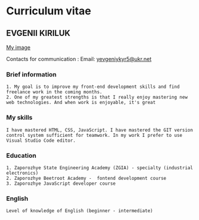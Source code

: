 #      Curriculum vitae  

## EVGENII KIRILUK

[My image](https://avatars.githubusercontent.com/u/63052351?s=400&u=2739c590c633e7568476933c964047a383af8c26&v=4)

Contacts for communication
:    Email\: yevgeniykyr5@ukr.net

### Brief information
```
1. My goal is to improve my front-end development skills and find freelance work in the coming months. 
2. One of my greatest strengths is that I really enjoy mastering new web technologies. And when work is enjoyable, it's great 
```
### My skills 
```
I have mastered HTML, CSS, JavaScript. I have mastered the GIT version control system sufficient for teamwork. In my work I prefer to use Visual Studio Code editor.
```
###  Education
```
1. Zaporozhye State Engineering Academy (ZGIA) - specialty (industrial electronics) 
2. Zaporozhye Beetroot Academy -  fontend development course 
3. Zaporozhye JavaScript developer course
```
### English
```
Level of knowledge of English (beginner - intermediate) 
```
